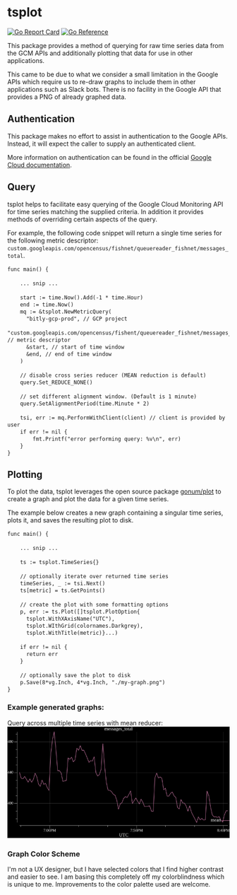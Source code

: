 # tsplot
[![Go Report Card](https://goreportcard.com/badge/github.com/bitly/tsplot)](https://goreportcard.com/report/github.com/bitly/tsplot)
[![Go Reference](https://pkg.go.dev/badge/github.com/bitly/tsplot.svg)](https://pkg.go.dev/github.com/bitly/tsplot)

This package provides a method of querying for raw time series data from the GCM APIs and additionally plotting that data for use in other applications.

This came to be due to what we consider a small limitation in the Google APIs which require us to re-draw graphs to include them in other applications such as
Slack bots. There is no facility in the Google API that provides a PNG of already graphed data.

## Authentication
This package makes no effort to assist in authentication to the Google APIs.
Instead, it will expect the caller to supply an authenticated client.

More information on authentication can be found in the official [Google Cloud documentation](https://cloud.google.com/docs/authentication).

## Query
tsplot helps to facilitate easy querying of the Google Cloud Monitoring API for time series matching the supplied criteria.
In addition it provides methods of overriding certain aspects of the query.

For example, the following code snippet will return a single time series for the following metric descriptor: `custom.googleapis.com/opencensus/fishnet/queuereader_fishnet/messages_total`.
```
func main() {

    ... snip ...

    start := time.Now().Add(-1 * time.Hour)
    end := time.Now()
    mq := &tsplot.NewMetricQuery(
      "bitly-gcp-prod", // GCP project
      "custom.googleapis.com/opencensus/fishent/queuereader_fishnet/messages_total", // metric descriptor
      &start, // start of time window
      &end, // end of time window
    )

    // disable cross series reducer (MEAN reduction is default)
    query.Set_REDUCE_NONE()

    // set different alignment window. (Default is 1 minute)
    query.SetAlignmentPeriod(time.Minute * 2)

    tsi, err := mq.PerformWithClient(client) // client is provided by user
    if err != nil {
        fmt.Printf("error performing query: %v\n", err)
    }
}
```

## Plotting
To plot the data, tsplot leverages the open source package [gonum/plot](github.com/gonum/plot) to create a graph and plot the data for a given time series.

The example below creates a new graph containing a singular time series, plots it, and saves the resulting plot to disk.
```
func main() {

    ... snip ...

    ts := tsplot.TimeSeries{}

    // optionally iterate over returned time series
    timeSeries, _ := tsi.Next()
    ts[metric] = ts.GetPoints()

    // create the plot with some formatting options
    p, err := ts.Plot([]tsplot.PlotOption{
      tsplot.WithXAxisName("UTC"),
      tsplot.WIthGrid(colornames.Darkgrey),
      tsplot.WithTitle(metric)}...)
    
    if err != nil {
      return err
    }

    // optionally save the plot to disk
    p.Save(8*vg.Inch, 4*vg.Inch, "./my-graph.png")
}
```

### Example generated graphs:
Query across multiple time series with mean reducer:  
![graph1](sample/1.png)

### Graph Color Scheme
I'm not a UX designer, but I have selected colors that I find higher contrast
and easier to see. I am basing this completely off my colorblindness which is 
unique to me. Improvements to the color palette used are welcome.
